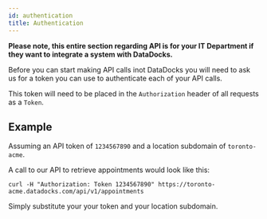 ```yaml
---
id: authentication
title: Authentication
---
```


**Please note, this entire section regarding API is for your IT Department if they want to integrate a system with DataDocks.**

Before you can start making API calls inot DataDocks you will need to ask us for a token you can use to authenticate each of your API calls.

This token will need to be placed in the `Authorization` header of all requests as a `Token`.

## Example

Assuming an API token of `1234567890` and a location subdomain of `toronto-acme`.

A call to our API to retrieve appointments would look like this:

```
curl -H "Authorization: Token 1234567890" https://toronto-acme.datadocks.com/api/v1/appointments
```

Simply substitute your your token and your location subdomain.
